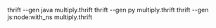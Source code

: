 thrift --gen java multiply.thrift
thrift --gen py multiply.thrift
thrift --gen js:node:with_ns multiply.thrift
